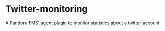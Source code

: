 Twitter-monitoring
==================

A Pandora FMS' agent plugin to monitor statistics about a twitter account
